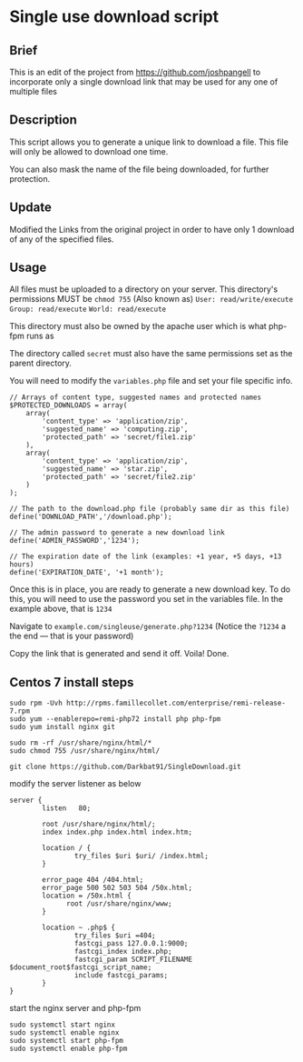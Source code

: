 # Single use download script


## Brief

This is an edit of the project from https://github.com/joshpangell to incorporate only a single download link that may be used for any one of multiple files

## Description

This script allows you to generate a unique link to download a file. This file will only be allowed to download one time. 

You can also mask the name of the file being downloaded, for further protection. 

## Update

Modified the Links from the original project in order to have only 1 download of any of the specified files.

## Usage

All files must be uploaded to a directory on your server. 
This directory's permissions MUST be `chmod 755` 
(Also known as) 
`User: read/write/execute`
`Group: read/execute`
`World: read/execute`

This directory must also be owned by the apache user which is what php-fpm runs as

The directory called `secret` must also have the same permissions set as the parent directory. 

You will need to modify the `variables.php` file and set your file specific info.

	// Arrays of content type, suggested names and protected names
	$PROTECTED_DOWNLOADS = array(
		array(
			'content_type' => 'application/zip', 
			'suggested_name' => 'computing.zip', 
			'protected_path' => 'secret/file1.zip'
		),
		array(
			'content_type' => 'application/zip', 
			'suggested_name' => 'star.zip', 
			'protected_path' => 'secret/file2.zip'
		)
	);

	// The path to the download.php file (probably same dir as this file)
 	define('DOWNLOAD_PATH','/download.php');
	
	// The admin password to generate a new download link
	define('ADMIN_PASSWORD','1234');
	
	// The expiration date of the link (examples: +1 year, +5 days, +13 hours)
	define('EXPIRATION_DATE', '+1 month');

Once this is in place, you are ready to generate a new download key. To do this, you will need to use the password you set in the variables file. In the example above, that is `1234`

Navigate to `example.com/singleuse/generate.php?1234` (Notice the `?1234` a the end — that is your password)

Copy the link that is generated and send it off. Voila! Done.

## Centos 7 install steps

```
sudo rpm -Uvh http://rpms.famillecollet.com/enterprise/remi-release-7.rpm
sudo yum --enablerepo=remi-php72 install php php-fpm
sudo yum install nginx git

sudo rm -rf /usr/share/nginx/html/*
sudo chmod 755 /usr/share/nginx/html/

git clone https://github.com/Darkbat91/SingleDownload.git
```

modify the server listener as below

```
server {
        listen   80;

        root /usr/share/nginx/html/;
        index index.php index.html index.htm;

        location / {
                try_files $uri $uri/ /index.html;
        }

        error_page 404 /404.html;
        error_page 500 502 503 504 /50x.html;
        location = /50x.html {
              root /usr/share/nginx/www;
        }

        location ~ .php$ {
                try_files $uri =404;
                fastcgi_pass 127.0.0.1:9000;
                fastcgi_index index.php;
                fastcgi_param SCRIPT_FILENAME $document_root$fastcgi_script_name;
                include fastcgi_params;
        }
}
```

start the nginx server and php-fpm

```
sudo systemctl start nginx
sudo systemctl enable nginx
sudo systemctl start php-fpm
sudo systemctl enable php-fpm
```